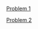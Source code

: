 [Problem 1](https://github.com/Shichimenchou/math4610/blob/master/HW4/Problem1/hw4-1.cpp)

[Problem 2](https://github.com/Shichimenchou/math4610/blob/master/HW4/Problem2/hw4-2.cpp)
